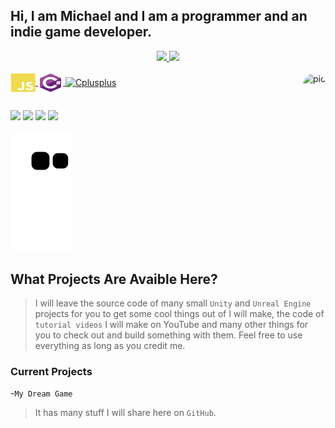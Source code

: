 ## Hi, I am Michael and I am a programmer and an indie game developer.
<div align="center">
  <a href="https://github.com/rocmdhub">
  <img height="180em" src="https://github-readme-stats.vercel.app/api?username=rocmdhub&show_icons=true&theme=dark&include_all_commits=true&count_private=true"/>
  <img height="180em" src="https://github-readme-stats.vercel.app/api/top-langs/?username=rocmdhub&layout=compact&langs_count=7&theme=dark"/> 
</div>
<div style="display: inline_block"><br>
  <img align="center" alt="Js" height="30" width="40" src="https://raw.githubusercontent.com/devicons/devicon/master/icons/javascript/javascript-plain.svg">
  <img align="center" alt="Csharp" height="30" width="40" src="https://raw.githubusercontent.com/devicons/devicon/master/icons/csharp/csharp-original.svg">
  <img align="right" alt="pic" height="150" style="border-radius:50px;" src="https://cdn.discordapp.com/attachments/853634409420292146/994194209571610674/821C65E2-A9B8-45DC-8B3A-8B526DD3DC68.png?width=676&height=676"> 
  <img align="center" alt="Cplusplus" height="30" width="27" src="https://cdn.discordapp.com/attachments/853634409420292146/994190259795525632/IMG_0291.png">
</div>
  
  ##
 
<div> 
  <a href="https://youtube.com/channel/UCizgrgXhNRMJYvBAVWGLSJg" target="_blank"><img src="https://img.shields.io/badge/YouTube-FF0000?style=for-the-badge&logo=youtube&logoColor=white" target="_blank"></a>
 	<a href="https://www.twitch.tv/rocmd" target="_blank"><img src="https://img.shields.io/badge/Twitch-9146FF?style=for-the-badge&logo=twitch&logoColor=white" target="_blank"></a>
 <a href="https://discord.gg/staBFKPqHV" target="_blank"><img src="https://img.shields.io/badge/Discord-7289DA?style=for-the-badge&logo=discord&logoColor=white" target="_blank"></a> 
  <a href = "mailto:"><img src="https://img.shields.io/badge/-Gmail-%23333?style=for-the-badge&logo=gmail&logoColor=white" target="_blank"></a>
 
  ![Snake animation](https://github.com/rafaballerini/rafaballerini/blob/output/github-contribution-grid-snake.svg)
  
 
  ## **What Projects Are Avaible Here?**
</div>

 > I will leave the source code of many small `Unity` and `Unreal Engine` projects for you to get some cool things out of I will make, the code of `tutorial videos` I will make on YouTube and many other things for you to check out and build something with them. Feel free to use everything as long as you credit me.
  
  ### Current Projects
  
  -`My Dream Game` 
  >It has many stuff I will share here on `GitHub`.
